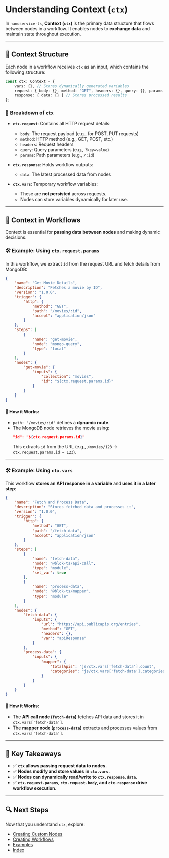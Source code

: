 # Understanding Context (`ctx`)

In `nanoservice-ts`, **Context (`ctx`)** is the primary data structure that flows between nodes in a workflow. It enables nodes to **exchange data** and maintain state throughout execution.

---

## 📌 Context Structure

Each node in a workflow receives `ctx` as an input, which contains the following structure:

```typescript
const ctx: Context = {
    vars: {}, // Stores dynamically generated variables
    request: { body: {}, method: "GET", headers: {}, query: {}, params: {} }, // Incoming request details
    response: { data: {} } // Stores processed results
};
```

### 🔹 Breakdown of `ctx`

- **`ctx.request`**: Contains all HTTP request details:
  - `body`: The request payload (e.g., for POST, PUT requests)
  - `method`: HTTP method (e.g., GET, POST, etc.)
  - `headers`: Request headers
  - `query`: Query parameters (e.g., `?key=value`)
  - `params`: Path parameters (e.g., `/:id`)

- **`ctx.response`**: Holds workflow outputs:
  - `data`: The latest processed data from nodes

- **`ctx.vars`**: Temporary workflow variables:
  - These are **not persisted** across requests.
  - Nodes can store variables dynamically for later use.

---

## 📖 Context in Workflows

Context is essential for **passing data between nodes** and making dynamic decisions.

### 🛠 Example: Using `ctx.request.params`

In this workflow, we extract `id` from the request URL and fetch details from MongoDB:

```json
{
    "name": "Get Movie Details",
    "description": "Fetches a movie by ID",
    "version": "1.0.0",
    "trigger": {
        "http": {
            "method": "GET",
            "path": "/movies/:id",
            "accept": "application/json"
        }
    },
    "steps": [
        {
            "name": "get-movie",
            "node": "mongo-query",
            "type": "local"
        }
    ],
    "nodes": {
        "get-movie": {
            "inputs": {
                "collection": "movies",
                "id": "${ctx.request.params.id}"
            }
        }
    }
}
```

#### 🔹 How it Works:
- `path: "/movies/:id"` defines a **dynamic route**.
- The MongoDB node retrieves the movie using:
  ```json
  "id": "${ctx.request.params.id}"
  ```
  This extracts `id` from the URL (e.g., `/movies/123` → `ctx.request.params.id = 123`).

---

### 🛠 Example: Using `ctx.vars`

This workflow **stores an API response in a variable** and **uses it in a later step**:

```json
{
    "name": "Fetch and Process Data",
    "description": "Stores fetched data and processes it",
    "version": "1.0.0",
    "trigger": {
        "http": {
            "method": "GET",
            "path": "/fetch-data",
            "accept": "application/json"
        }
    },
    "steps": [
        {
            "name": "fetch-data",
            "node": "@blok-ts/api-call",
            "type": "module",
            "set_var": true
        },
        {
            "name": "process-data",
            "node": "@blok-ts/mapper",
            "type": "module"
        }
    ],
    "nodes": {
        "fetch-data": {
            "inputs": {
                "url": "https://api.publicapis.org/entries",
                "method": "GET",
                "headers": {},
                "var": "apiResponse"
            }
        },
        "process-data": {
            "inputs": {
                "mapper": {
                    "totalApis": "js/ctx.vars['fetch-data'].count",
                    "categories": "js/ctx.vars['fetch-data'].categories"
                }
            }
        }
    }
}
```

#### 🔹 How it Works:
- The **API call node (`fetch-data`)** fetches API data and stores it in `ctx.vars['fetch-data']`.
- The **mapper node (`process-data`)** extracts and processes values from `ctx.vars['fetch-data']`.

---

## 🎯 Key Takeaways

- ✅ **`ctx` allows passing request data to nodes.**  
- ✅ **Nodes modify and store values in `ctx.vars`.**  
- ✅ **Nodes can dynamically read/write to `ctx.response.data`.**  
- ✅ **`ctx.request.params`, `ctx.request.body`, and `ctx.response` drive workflow execution.**

---

## 🔍 Next Steps

Now that you understand `ctx`, explore:
- [Creating Custom Nodes](../CLI_Commands/Create_Node.md)
- [Creating Workflows](../CLI_Commands/Create_Workflow.md)
- [Examples](../examples.md)
- [Index](../index.md)